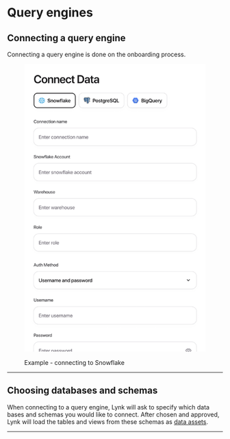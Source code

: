# Query engines

## Connecting a query engine

&#x20;Connecting a query engine is done on the onboarding process.&#x20;

<figure><img src="../../.gitbook/assets/image (1) (1).png" alt=""><figcaption><p>Example - connecting to Snowflake</p></figcaption></figure>

***

## Choosing databases and schemas

When connecting to a query engine, Lynk will ask to specify which data bases and schemas you would like to connect. After chosen and approved, Lynk will load the tables and views from these schemas as [data assets](../data-modeling/data-assets.md).&#x20;

***

